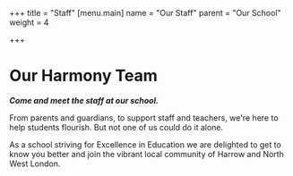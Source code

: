 +++
title = "Staff"
[menu.main]
name = "Our Staff"
parent = "Our School"
weight = 4

+++
# Our Harmony Team

**_Come and meet the staff at our school._**

From parents and guardians, to support staff and teachers, we're here to help students flourish. But not one of us could do it alone.

As a school striving for Excellence in Education we are delighted to get to know you better and join the vibrant local community of Harrow and North West London.